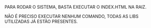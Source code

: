 PARA RODAR O SISTEMA, BASTA EXECUTAR O INDEX.HTML NA RAIZ.

NÃO É PRECISO EXECUTAR NENHUM COMANDO, TODAS AS LIBS UTILIZADAS JÁ ESTÃO PRESENTES.

